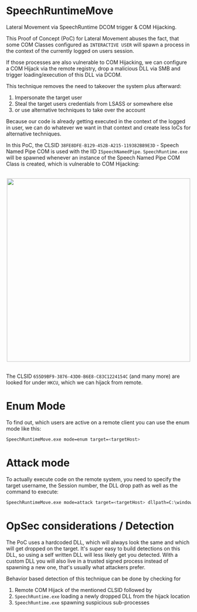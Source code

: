 # SpeechRuntimeMove
Lateral Movement via SpeechRuntime DCOM trigger & COM Hijacking.

This Proof of Concept (PoC) for Lateral Movement abuses the fact, that some COM Classes configured as `INTERACTIVE USER` will spawn a process in the context of the currently logged on users session.

If those processes are also vulnerable to COM Hijacking, we can configure a COM Hijack via the remote registry, drop a malicious DLL via SMB and trigger loading/execution of this DLL via DCOM.

This technique removes the need to takeover the system plus afterward:
1) Impersonate the target user
2) Steal the target users credentials from LSASS or somewhere else
3) or use alternative techniques to take over the account

Because our code is already getting executed in the context of the logged in user, we can do whatever we want in that context and create less IoCs for alternative techniques.

In this PoC, the CLSID `38FE8DFE-B129-452B-A215-119382B89E3D` - Speech Named Pipe COM is used with the IID `ISpeechNamedPipe`. `SpeechRuntime.exe` will be spawned whenever an instance of the Speech Named Pipe COM Class is created, which is vulnerable to COM Hijacking:

<br>
<div align="center">
    <img src="https://github.com/rtecCyberSec/SpeechRuntimeMove/blob/main/images/COMHijack.png?raw=true" width="500">
</div>
<br>


The CLSID `655D9BF9-3876-43D0-B6E8-C83C1224154C` (and many more) are looked for under `HKCU`, which we can hijack from remote.

# Enum Mode

To find out, which users are active on a remote client you can use the enum mode like this:

```bash
SpeechRuntimeMove.exe mode=enum target=<targetHost>
```

# Attack mode

To actually execute code on the remote system, you need to specify the target username, the Session number, the DLL drop path as well as the command to execute:

```bash
SpeechRuntimeMove.exe mode=attack target=<targetHost> dllpath=C:\windows\temp\pwned.dll session=2 targetuser=local\domadm command="cmd.exe /C calc.exe"
```

# OpSec considerations / Detection

The PoC uses a hardcoded DLL, which will always look the same and which will get dropped on the target. It's super easy to build detections on this DLL, so using a self written DLL will less likely get you detected.
With a custom DLL you will also live in a trusted signed process instead of spawning a new one, that's usually what attackers prefer.

Behavior based detection of this technique can be done by checking for
1) Remote COM Hijack of the mentioned CLSID followed by
2) `SpeechRuntime.exe` loading a newly dropped DLL from the hijack location
3) `SpeechRuntime.exe` spawning suspicious sub-processes

